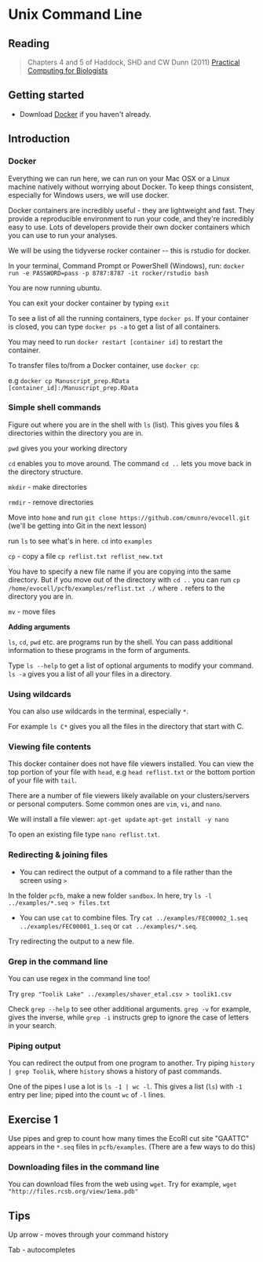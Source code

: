 # Unix Command Line

## Reading
>Chapters 4 and 5 of Haddock, SHD and CW Dunn (2011) [Practical Computing for Biologists](http://practicalcomputing.org/)

## Getting started

- Download [Docker](https://www.docker.com/) if you haven't already.

## Introduction

### Docker

Everything we can run here, we can run on your Mac OSX or a Linux machine natively without worrying about Docker. To keep things consistent, especially for Windows users, we will use docker.

Docker containers are incredibly useful - they are lightweight and fast. They provide a reproducible environment to run your code, and they're incredibly easy to use. Lots of developers provide their own docker containers which you can use to run your analyses.

We will be using the tidyverse rocker container -- this is rstudio for docker.

In your terminal, Command Prompt or PowerShell (Windows), run:
`docker run -e PASSWORD=pass -p 8787:8787 -it rocker/rstudio bash`

You are now running ubuntu.

You can exit your docker container by typing `exit`

To see a list of all the running containers, type `docker ps`. If your container is closed, you can type `docker ps -a` to get a list of all containers.

You may need to run `docker restart [container id]` to restart the container.

To transfer files to/from a Docker container, use `docker cp`:

e.g `docker cp Manuscript_prep.RData [container_id]:/Manuscript_prep.RData`

### Simple shell commands

Figure out where you are in the shell with `ls` (list). This gives you files & directories within the directory you are in.

`pwd` gives you your working directory

`cd` enables you to move around. The command `cd ..` lets you move back in the directory structure.

`mkdir` - make directories

`rmdir` - remove directories

Move into `home` and run `git clone https://github.com/cmunro/evocell.git` (we'll be getting into Git in the next lesson)

run `ls` to see what's in here. `cd` into `examples`

`cp` - copy a file  `cp reflist.txt reflist_new.txt`

You have to specify a new file name if you are copying into the same directory. But if you move out of the directory with `cd ..` you can run `cp /home/evocell/pcfb/examples/reflist.txt ./` where `.` refers to the directory you are in.

`mv` - move files

**Adding arguments**

`ls`, `cd`, `pwd` etc. are programs run by the shell. You can pass additional information to these programs in the form of arguments.

Type `ls --help` to get a list of optional arguments to modify your command. `ls -a` gives you a list of all your files in a directory.

### Using wildcards

You can also use wildcards in the terminal, especially `*`.

For example `ls C*` gives you all the files in the directory that start with C.

### Viewing file contents

This docker container does not have file viewers installed. You can view the top portion of your file with `head`, e.g `head reflist.txt` or the bottom portion of your file with `tail`.

There are a number of file viewers likely available on your clusters/servers or personal computers. Some common ones are `vim`, `vi`, and `nano`.

We will install a file viewer:
`apt-get update`
`apt-get install -y nano`

To open an existing file type `nano reflist.txt`.

### Redirecting & joining files

- You can redirect the output of a command to a file rather than the screen using `>`

In the folder `pcfb`, make a new folder `sandbox`. In here, try `ls -l ../examples/*.seq > files.txt`

- You can use `cat` to combine files. Try `cat ../examples/FEC00002_1.seq ../examples/FEC00001_1.seq` or `cat ../examples/*.seq`.

Try redirecting the output to a new file.

### Grep in the command line

You can use regex in the command line too!

Try `grep "Toolik Lake" ../examples/shaver_etal.csv > toolik1.csv`

Check `grep --help` to see other additional arguments. `grep -v` for example, gives the inverse, while `grep -i` instructs grep to ignore the case of letters in your search.

### Piping output

You can redirect the output from one program to another. Try piping `history | grep Toolik`, where `history` shows a history of past commands.

One of the pipes I use a lot is `ls -1 | wc -l`. This gives a list (`ls`) with `-1` entry per line; piped into the count `wc` of `-l` lines.

## Exercise 1

Use pipes and grep to count how many times the EcoRI cut site "GAATTC" appears in the `*.seq` files in `pcfb/examples`. (There are a few ways to do this)

### Downloading files in the command line

You can download files from the web using `wget`. Try for example, `wget "http://files.rcsb.org/view/1ema.pdb"`

## Tips

Up arrow - moves through your command history

Tab - autocompletes
